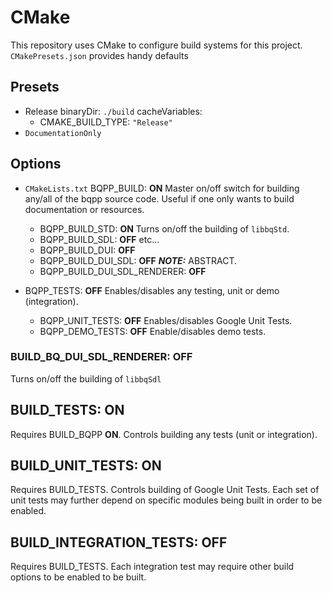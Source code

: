 # CMake

This repository uses CMake to configure build systems for this project.
`CMakePresets.json` provides handy defaults

## Presets

- Release
  binaryDir: ```./build```
  cacheVariables:
  - CMAKE_BUILD_TYPE: ```"Release"```
- ```DocumentationOnly```

## Options

- `CMakeLists.txt` BQPP_BUILD: __ON__
        Master on/off switch for building any/all of the bqpp source code. Useful if one only wants to build documentation or resources.
  - BQPP_BUILD_STD: __ON__
        Turns on/off the building of `libbqStd`.
  - BQPP_BUILD_SDL: __OFF__
        etc...
  - BQPP_BUILD_DUI: __OFF__
  - BQPP_BUILD_DUI_SDL: __OFF__
        ___NOTE:___ ABSTRACT.
  - BQPP_BUILD_DUI_SDL_RENDERER: __OFF__

- BQPP_TESTS: __OFF__
        Enables/disables any testing, unit or demo (integration).
  - BQPP_UNIT_TESTS: __OFF__
          Enables/disables Google Unit Tests.
  - BQPP_DEMO_TESTS: __OFF__
          Enable/disables demo tests.

### BUILD_BQ_DUI_SDL_RENDERER: __OFF__

Turns on/off the building of `libbqSdl`

## BUILD_TESTS: __ON__

Requires BUILD_BQPP __ON__. Controls building any tests (unit or integration).

## BUILD_UNIT_TESTS: __ON__

Requires BUILD_TESTS. Controls building of Google Unit Tests. Each set of unit tests may further depend on specific modules being built in order to be enabled.

## BUILD_INTEGRATION_TESTS: __OFF__

Requires BUILD_TESTS. Each integration test may require other build options to be enabled to be built.
